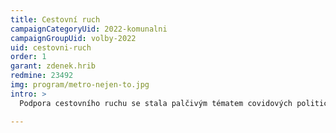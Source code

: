 ```yaml
---
title: Cestovní ruch
campaignCategoryUid: 2022-komunalni
campaignGroupUid: volby-2022
uid: cestovni-ruch
order: 1
garant: zdenek.hrib
redmine: 23492
img: program/metro-nejen-to.jpg
intro: >
  Podpora cestovního ruchu se stala palčivým tématem covidových politických programů. Naším cílem je efektivně pomoci obnově tohoto odvětví v Praze, a to s ohledem na ekonomický růst v souladu s kultivací veřejného prostoru. Mezi naše priority patří rozvoj sítě atraktivních turistických cílů mimo historické centrum a optimalizace nástrojů ke stimulaci kongresové turistiky. Budeme rozvíjet nabídku pražské turistické karty. Součástí strategie bude i komunikace mezi městem a soukromými subjekty – např. hoteliéry nebo organizátory kongresů.

---
```

